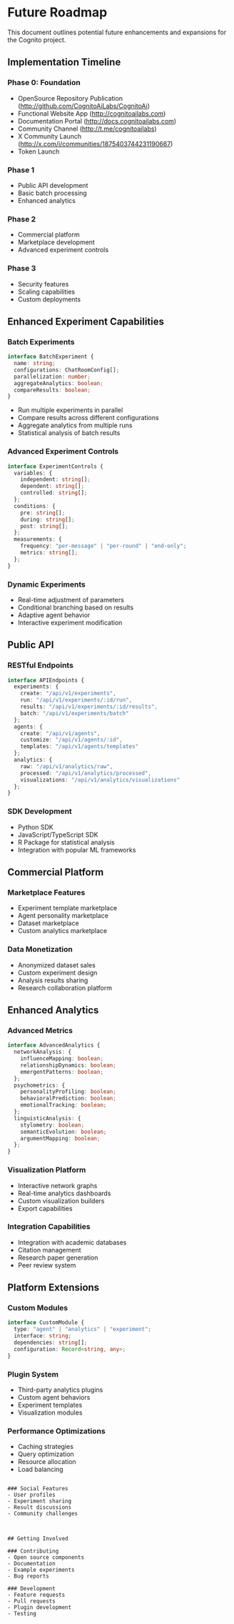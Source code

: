 # Future Roadmap

This document outlines potential future enhancements and expansions for the Cognito project.

## Implementation Timeline

### Phase 0: Foundation
- OpenSource Repository Publication (http://github.com/CognitoAiLabs/CognitoAi)
- Functional Website App (http://cognitoailabs.com)
- Documentation Portal (http://docs.cognitoailabs.com)
- Community Channel (http://t.me/cognitoailabs)
- X Community Launch (http://x.com/i/communities/1875403744231190667)
- Token Launch

### Phase 1
- Public API development
- Basic batch processing
- Enhanced analytics

### Phase 2
- Commercial platform
- Marketplace development
- Advanced experiment controls

### Phase 3
- Security features
- Scaling capabilities
- Custom deployments


## Enhanced Experiment Capabilities

### Batch Experiments
```typescript
interface BatchExperiment {
  name: string;
  configurations: ChatRoomConfig[];
  parallelization: number;
  aggregateAnalytics: boolean;
  compareResults: boolean;
}
```

- Run multiple experiments in parallel
- Compare results across different configurations
- Aggregate analytics from multiple runs
- Statistical analysis of batch results

### Advanced Experiment Controls
```typescript
interface ExperimentControls {
  variables: {
    independent: string[];
    dependent: string[];
    controlled: string[];
  };
  conditions: {
    pre: string[];
    during: string[];
    post: string[];
  };
  measurements: {
    frequency: "per-message" | "per-round" | "end-only";
    metrics: string[];
  };
}
```

### Dynamic Experiments
- Real-time adjustment of parameters
- Conditional branching based on results
- Adaptive agent behavior
- Interactive experiment modification

## Public API

### RESTful Endpoints
```typescript
interface APIEndpoints {
  experiments: {
    create: "/api/v1/experiments",
    run: "/api/v1/experiments/:id/run",
    results: "/api/v1/experiments/:id/results",
    batch: "/api/v1/experiments/batch"
  };
  agents: {
    create: "/api/v1/agents",
    customize: "/api/v1/agents/:id",
    templates: "/api/v1/agents/templates"
  };
  analytics: {
    raw: "/api/v1/analytics/raw",
    processed: "/api/v1/analytics/processed",
    visualizations: "/api/v1/analytics/visualizations"
  };
}
```

### SDK Development
- Python SDK
- JavaScript/TypeScript SDK
- R Package for statistical analysis
- Integration with popular ML frameworks

## Commercial Platform

### Marketplace Features
- Experiment template marketplace
- Agent personality marketplace
- Dataset marketplace
- Custom analytics marketplace


### Data Monetization
- Anonymized dataset sales
- Custom experiment design
- Analysis results sharing
- Research collaboration platform

## Enhanced Analytics

### Advanced Metrics
```typescript
interface AdvancedAnalytics {
  networkAnalysis: {
    influenceMapping: boolean;
    relationshipDynamics: boolean;
    emergentPatterns: boolean;
  };
  psychometrics: {
    personalityProfiling: boolean;
    behavioralPrediction: boolean;
    emotionalTracking: boolean;
  };
  linguisticAnalysis: {
    stylometry: boolean;
    semanticEvolution: boolean;
    argumentMapping: boolean;
  };
}
```

### Visualization Platform
- Interactive network graphs
- Real-time analytics dashboards
- Custom visualization builders
- Export capabilities


### Integration Capabilities
- Integration with academic databases
- Citation management
- Research paper generation
- Peer review system

## Platform Extensions

### Custom Modules
```typescript
interface CustomModule {
  type: "agent" | "analytics" | "experiment";
  interface: string;
  dependencies: string[];
  configuration: Record<string, any>;
}
```

### Plugin System
- Third-party analytics plugins
- Custom agent behaviors
- Experiment templates
- Visualization modules


### Performance Optimizations
- Caching strategies
- Query optimization
- Resource allocation
- Load balancing

```

### Social Features
- User profiles
- Experiment sharing
- Result discussions
- Community challenges



## Getting Involved

### Contributing
- Open source components
- Documentation
- Example experiments
- Bug reports

### Development
- Feature requests
- Pull requests
- Plugin development
- Testing 